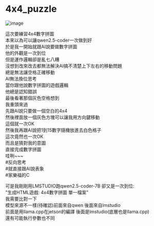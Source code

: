 # 4x4_puzzle  
![image](https://github.com/user-attachments/assets/dede0d2a-46e5-4ce1-84c8-bbf166b18cf8)

這次要練習4x4數字拼圖  
本來以為可以讓qwen2.5-coder一次做到好  
於是我一開始就跟AI說要做數字拼圖  
他的外觀是一次到位  
但是運作邏輯卻是亂七八糟  
沒想到改來改去都無法解決AI搞不清楚上下左右的移動問題  
總是無法讓空格正確移動  
AI無法換位思考  
當你跟他說數字拼圖的遊戲邏輯  
他總是認知錯誤  
最後看著那個灰色空格想到  
我重頭來過  
先跟AI說只要做一個空白的4x4  
然後裡面放一個灰色方塊可以讓我用方向鍵移動  
這個就一次OK  
然後我再跟AI說把1到15數字隨機放進去白色格子  
這次竟然也一次OK  
而且是猜對我的意圖  
直接完成數字拼圖  
哇咧~~~  
#反向思考  
#就直接跟AI說表象  
#家樂福的C  

可是我剛剛用LMSTUDIO跑qwen2.5-coder-7B 卻又是一次到位:  
"生成HTML遊戲: 4x4數字拼圖 單一檔案"  
我需要比對一下  
模型來源不一樣(待確認)前面來自qwen 後面來自lmstudio  
前面是用llama.cpp在jetson的編譯 後面是lmstudio(底層也是llama.cpp)  
還有可能執行參數也不同  
